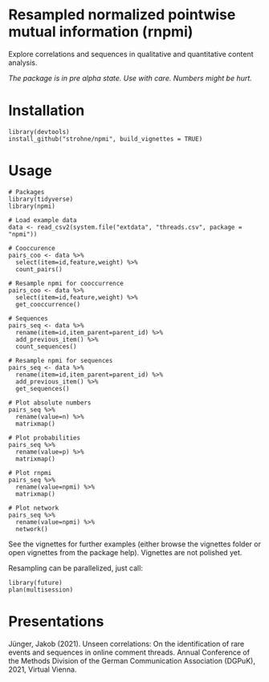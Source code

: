 # Resampled normalized pointwise mutual information (rnpmi)
Explore correlations and sequences in qualitative and quantitative content analysis.

*The package is in pre alpha state. Use with care. Numbers might be hurt.*

# Installation
```
library(devtools)
install_github("strohne/npmi", build_vignettes = TRUE)
```

# Usage
```
# Packages
library(tidyverse)
library(npmi)

# Load example data
data <- read_csv2(system.file("extdata", "threads.csv", package = "npmi"))

# Cooccurence
pairs_coo <- data %>%
  select(item=id,feature,weight) %>%
  count_pairs()

# Resample npmi for cooccurrence
pairs_coo <- data %>%
  select(item=id,feature,weight) %>%
  get_cooccurrence()

# Sequences
pairs_seq <- data %>%
  rename(item=id,item_parent=parent_id) %>% 
  add_previous_item() %>% 
  count_sequences()

# Resample npmi for sequences
pairs_seq <- data %>%
  rename(item=id,item_parent=parent_id) %>% 
  add_previous_item() %>% 
  get_sequences()

# Plot absolute numbers
pairs_seq %>% 
  rename(value=n) %>% 
  matrixmap() 

# Plot probabilities
pairs_seq %>% 
  rename(value=p) %>% 
  matrixmap() 

# Plot rnpmi
pairs_seq %>% 
  rename(value=npmi) %>% 
  matrixmap()   
  
# Plot network
pairs_seq %>% 
  rename(value=npmi) %>% 
  network() 
```    

See the vignettes for further examples (either browse the vignettes folder or open vignettes from the package help). Vignettes are not polished yet.

Resampling can be parallelized, just call:
```
library(future)
plan(multisession)
```

# Presentations
Jünger, Jakob (2021). Unseen correlations: On the identification of rare events and sequences in online comment threads. Annual Conference of the Methods Division of the German Communication Association (DGPuK), 2021, Virtual Vienna.
